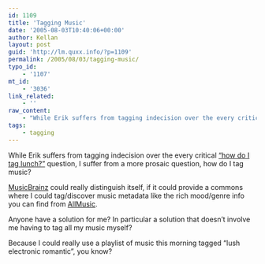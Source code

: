 ```yaml
---
id: 1109
title: 'Tagging Music'
date: '2005-08-03T10:40:06+00:00'
author: Kellan
layout: post
guid: 'http://lm.quxx.info/?p=1109'
permalink: /2005/08/03/tagging-music/
typo_id:
    - '1107'
mt_id:
    - '3036'
link_related:
    - ''
raw_content:
    - "While Erik suffers from tagging indecision over the every critical [\\\"how do I tag lunch?\\\"](http://erikbenson.typepad.com/mu/2005/07/tag_me_conflict.html) question, I suffer from a more prosaic question, how do I tag music?\n\n[MusicBrainz](http://musicbrainz.org/) could really distinguish itself, if it could provide a commons where I could tag/discover music metadata like the rich mood/genre info you can find from [AllMusic](http://www.allmusic.com/).\n\nAnyone have a solution for me?  In particular a solution that doesn\\'t involve me having to tag all my music myself?\n\nBecause I could really use a playlist of music this morning tagged \\\"lush electronic romantic\\\", you know?"
tags:
    - tagging
---
```


While Erik suffers from tagging indecision over the every critical [“how do I tag lunch?”](http://erikbenson.typepad.com/mu/2005/07/tag*me*conflict.html) question, I suffer from a more prosaic question, how do I tag music?

[MusicBrainz](http://musicbrainz.org/) could really distinguish itself, if it could provide a commons where I could tag/discover music metadata like the rich mood/genre info you can find from [AllMusic](http://www.allmusic.com/).

Anyone have a solution for me? In particular a solution that doesn’t involve me having to tag all my music myself?

Because I could really use a playlist of music this morning tagged “lush electronic romantic”, you know?